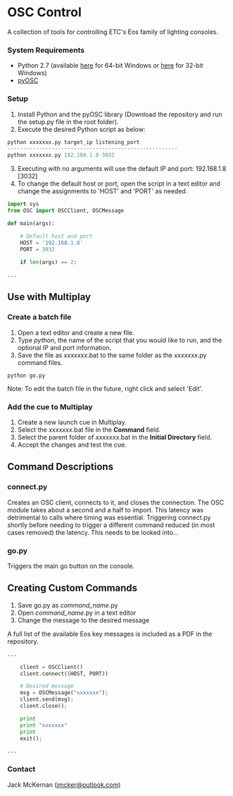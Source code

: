 # OSC Control #

A collection of tools for controlling ETC's Eos family of lighting consoles.

### System Requirements ###
- Python 2.7 (available [here](https://www.python.org/ftp/python/2.7.14/python-2.7.14rc1.amd64.msi) for 64-bit Windows or [here](https://www.python.org/ftp/python/2.7.14/python-2.7.14rc1.msi) for 32-bit Windows)
- [pyOSC](https://github.com/ptone/pyosc)

### Setup ###
1. Install Python and the pyOSC library (Download the repository and run the setup.py file in the root folder).
2. Execute the desired Python script as below:
```python
python xxxxxxx.py target_ip listening_port
------------------------------------------------------
python xxxxxxx.py 192.168.1.8 3032
```
3. Executing with no arguments will use the default IP and port: 192.168.1.8 [3032]
4. To change the default host or port, open the script in a text editor and change the assignments to 'HOST' and 'PORT' as needed.
```python
import sys
from OSC import OSCClient, OSCMessage

def main(args):

    # Default host and port
    HOST = '192.168.1.8'
    PORT = 3032
	
	if len(args) == 2:

...
```

## Use with Multiplay ##
### Create a batch file ###
1. Open a text editor and create a new file.
2. Type *python*, the name of the script that you would like to run, and the optional IP and port information.
3. Save the file as *xxxxxxx*.bat to the same folder as the *xxxxxxx*.py command files.

```
python go.py
```
Note: To edit the batch file in the future, right click and select 'Edit'.

### Add the cue to Multiplay ###
1. Create a new launch cue in Multiplay.
2. Select the *xxxxxxx*.bat file in the **Command** field.
3. Select the parent folder of *xxxxxxx*.bat in the **Initial Directory** field.
4. Accept the changes and test the cue.

## Command Descriptions ##

### connect.py ###
Creates an OSC client, connects to it, and closes the connection. The OSC module takes about a second and a half to import.
This latency was detrimental to calls where timing was essential. Triggering connect.py shortly before needing to trigger a different command reduced (in most cases removed) the latency. This needs to be looked into...

### go.py ###
Triggers the main go button on the console.


## Creating Custom Commands ##
1. Save go.py as *command_name*.py
2. Open *command_name*.py in a text editor
3. Change the message to the desired message

A full list of the available Eos key messages is included as a PDF in the repository.

```python
...

    client = OSCClient()
    client.connect((HOST, PORT))

    # Desired message
    msg = OSCMessage("xxxxxxx");
    client.send(msg);
    client.close();

    print
    print "xxxxxxx"
    print
    exit();

...
```

### Contact ###

Jack McKernan ([jmcker@outlook.com](mailto:jmcker@outlook.com))
